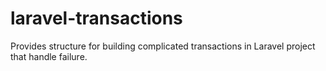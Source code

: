 # laravel-transactions
Provides structure for building complicated transactions in Laravel project that handle failure.
